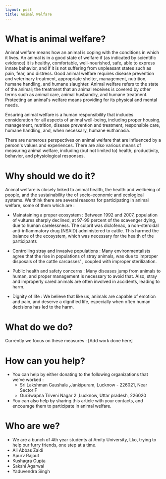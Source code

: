 ```yaml
---
layout: post
title: Animal Welfare
---
```


# What is animal welfare?

Animal welfare means how an animal is coping with the conditions in which it lives. An animal is in a good state of welfare if (as indicated by scientific evidence) it is healthy, comfortable, well-nourished, safe, able to express innate behavior, and if it is not suffering from unpleasant states such as pain, fear, and distress. Good animal welfare requires disease prevention and veterinary treatment, appropriate shelter, management, nutrition, humane handling, and humane slaughter. Animal welfare refers to the state of the animal; the treatment that an animal receives is covered by other terms such as animal care, animal husbandry, and humane treatment. Protecting an animal's welfare means providing for its physical and mental needs.

Ensuring animal welfare is a human responsibility that includes consideration for all aspects of animal well-being, including proper housing, management, nutrition, disease prevention and treatment, responsible care, humane handling, and, when necessary, humane euthanasia.

There are numerous perspectives on animal welfare that are influenced by a person's values and experiences. There are also various means of measuring animal welfare, including (but not limited to) health, productivity, behavior, and physiological responses.


# Why should we do it?

Animal welfare is closely linked to animal health, the health and wellbeing of people, and the sustainability the of socio-economic and ecological systems. We think there are several reasons for participating in animal welfare, some of them which are : 

- Mainataining a proper ecosystem : Between 1992 and 2007, population of vultures sharply declined, at 97-99 percent of the scavenger dying, due to human carelessness. The culprit was diclofenac, a non-steroidal anti-inflammatory drug (NSAID) administered to cattle. This harmed the balance of the ecosystem, which was necessary for the health of the participants

- Controlling stray and invasive populations : Many environmentalists agree that the rise in populations of stray animals, was due to improper disposals of the cattle carcasses' , coupled with improper sterilization.

- Public health and safety concerns : Many diseases jump from animals to human, and proper management is necessary to avoid that. Also, stray and improperly cared animals are often involved in accidents, leading to harm.

- Dignity of life : We believe that like us, animals are capable of emotion and pain,  and deserve a dignified life, especially when often human decisions has led to the harm.


# What do we do?

Currently we focus on these measures : [Add work done here]


# How can you help?

- You can help by either donating to the following organizations that we've worked : 
	- Sri Lakshman Gaushala ,Jankipuram, Lucknow - 226021, Near Sector F
	- OurSwapna Triveni Nagar 2 ,Lucknow, Uttar pradesh, 226020
- You can also help by sharing this article with your contacts, and encourage them to participate in animal welfare.

# Who are we?
- We are a bunch of 4th year students at Amity University, Lko, trying to help our furry friends, one step at a time.
- Ali Abbas Zaidi
- Apurv Rajput
- Kushagra Gupta
- Sakshi Agarwal
- Yaduvendra Singh

